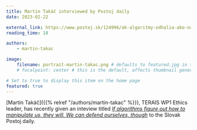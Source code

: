 ```yaml
---
title: Martin Takáč interviewed by Postoj daily
date: 2023-02-22

external_link: https://www.postoj.sk/124996/ak-algoritmy-odhalia-ako-nami-manipulovat-budu-to-robit-no-dokazeme-sa-branit
reading_time: 18

authors:
    - martin-takac

image:
    filename: portrait-martin-takac.png # defaults to featured.jpg in the post's folder
    # focalpoint: center # this is the default, affects thumbnail generation

# Set to true to display this item on the home page
featured: true
---
```

[Martin Takáč]({{% relref "/authors/martin-takac" %}}),
TERAIS WP1 Ethics leader,
has recently given an inteview titled
[<cite>If algorithms figure out how to manipulate us, they will.
We can defend ourselves, though</cite>](https://www.postoj.sk/124996/ak-algoritmy-odhalia-ako-nami-manipulovat-budu-to-robit-no-dokazeme-sa-branit)
to the Slovak Postoj daily.

<!--more-->
